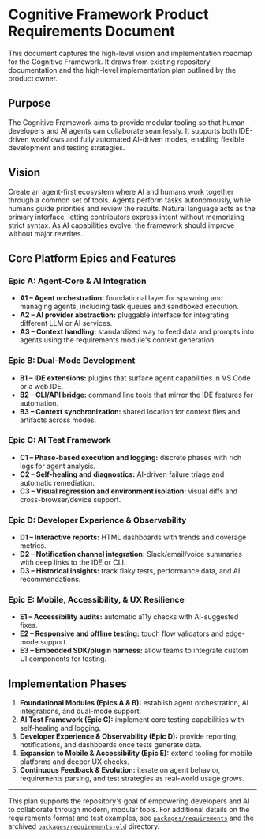 <!--
MIT License
-->
# Cognitive Framework Product Requirements Document

This document captures the high-level vision and implementation roadmap for the Cognitive Framework. It draws from existing repository documentation and the high-level implementation plan outlined by the product owner.

## Purpose
The Cognitive Framework aims to provide modular tooling so that human developers and AI agents can collaborate seamlessly. It supports both IDE-driven workflows and fully automated AI-driven modes, enabling flexible development and testing strategies.

## Vision
Create an agent-first ecosystem where AI and humans work together through a common set of tools. Agents perform tasks autonomously, while humans guide priorities and review the results. Natural language acts as the primary interface, letting contributors express intent without memorizing strict syntax. As AI capabilities evolve, the framework should improve without major rewrites.

## Core Platform Epics and Features

### Epic A: Agent-Core & AI Integration
- **A1 – Agent orchestration:** foundational layer for spawning and managing agents, including task queues and sandboxed execution.
- **A2 – AI provider abstraction:** pluggable interface for integrating different LLM or AI services.
- **A3 – Context handling:** standardized way to feed data and prompts into agents using the requirements module's context generation.

### Epic B: Dual-Mode Development
- **B1 – IDE extensions:** plugins that surface agent capabilities in VS Code or a web IDE.
- **B2 – CLI/API bridge:** command line tools that mirror the IDE features for automation.
- **B3 – Context synchronization:** shared location for context files and artifacts across modes.

### Epic C: AI Test Framework
- **C1 – Phase-based execution and logging:** discrete phases with rich logs for agent analysis.
- **C2 – Self-healing and diagnostics:** AI-driven failure triage and automatic remediation.
- **C3 – Visual regression and environment isolation:** visual diffs and cross-browser/device support.

### Epic D: Developer Experience & Observability
- **D1 – Interactive reports:** HTML dashboards with trends and coverage metrics.
- **D2 – Notification channel integration:** Slack/email/voice summaries with deep links to the IDE or CLI.
- **D3 – Historical insights:** track flaky tests, performance data, and AI recommendations.

### Epic E: Mobile, Accessibility, & UX Resilience
- **E1 – Accessibility audits:** automatic a11y checks with AI-suggested fixes.
- **E2 – Responsive and offline testing:** touch flow validators and edge-mode support.
- **E3 – Embedded SDK/plugin harness:** allow teams to integrate custom UI components for testing.

## Implementation Phases
1. **Foundational Modules (Epics A & B):** establish agent orchestration, AI integrations, and dual-mode support.
2. **AI Test Framework (Epic C):** implement core testing capabilities with self-healing and logging.
3. **Developer Experience & Observability (Epic D):** provide reporting, notifications, and dashboards once tests generate data.
4. **Expansion to Mobile & Accessibility (Epic E):** extend tooling for mobile platforms and deeper UX checks.
5. **Continuous Feedback & Evolution:** iterate on agent behavior, requirements parsing, and test strategies as real-world usage grows.

---

This plan supports the repository's goal of empowering developers and AI to collaborate through modern, modular tools. For additional details on the requirements format and test examples, see [`packages/requirements`](../packages/requirements/README.md) and the archived [`packages/requirements-old`](../packages/requirements-old) directory.
